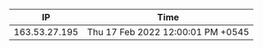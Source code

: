  | IP      | Time |
| ----------- | ----------- |
| 163.53.27.195      | Thu 17 Feb 2022 12:00:01 PM +0545       |
